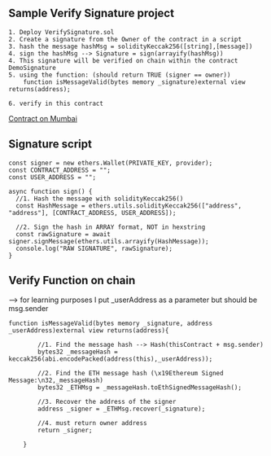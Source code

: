 ## Sample Verify Signature project

    1. Deploy VerifySignature.sol
    2. Create a signature from the Owner of the contract in a script
    3. hash the message hashMsg = solidityKeccak256([string],[message])
    4. sign the hashMsg --> Signature = sign(arrayify(hashMsg))
    4. This signature will be verified on chain within the contract DemoSignature
    5. using the function: (should return TRUE (signer == owner))
        function isMessageValid(bytes memory _signature)external view returns(address);

    6. verify in this contract

[Contract on Mumbai](https://mumbai.polygonscan.com/address/0x9c3c2469DE37bA75e958C79f52c15E0FF9f619e8#code)

## Signature script

```
const signer = new ethers.Wallet(PRIVATE_KEY, provider);
const CONTRACT_ADDRESS = "";
const USER_ADDRESS = "";

async function sign() {
  //1. Hash the message with solidityKeccak256()
  const HashMessage = ethers.utils.solidityKeccak256(["address", "address"], [CONTRACT_ADDRESS, USER_ADDRESS]);

  //2. Sign the hash in ARRAY format, NOT in hexstring
  const rawSignature = await signer.signMessage(ethers.utils.arrayify(HashMessage));
  console.log("RAW SIGNATURE", rawSignature);
}
```

## Verify Function on chain

--> for learning purposes I put \_userAddress as a parameter but should be msg.sender

```
function isMessageValid(bytes memory _signature, address _userAddress)external view returns(address){

        //1. Find the message hash --> Hash(thisContract + msg.sender)
        bytes32 _messageHash = keccak256(abi.encodePacked(address(this),_userAddress));

        //2. Find the ETH message hash (\x19Ethereum Signed Message:\n32,_messageHash)
        bytes32 _ETHMsg = _messageHash.toEthSignedMessageHash();

        //3. Recover the address of the signer
        address _signer = _ETHMsg.recover(_signature);

        //4. must return owner address
        return _signer;

    }
```
